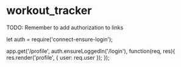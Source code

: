 ﻿# workout_tracker


TODO: Remember to add authorization to links

let auth = require('connect-ensure-login');

app.get('/profile',
  auth.ensureLoggedIn('/login'),
  function(req, res){
  res.render('profile', { user: req.user });
});
